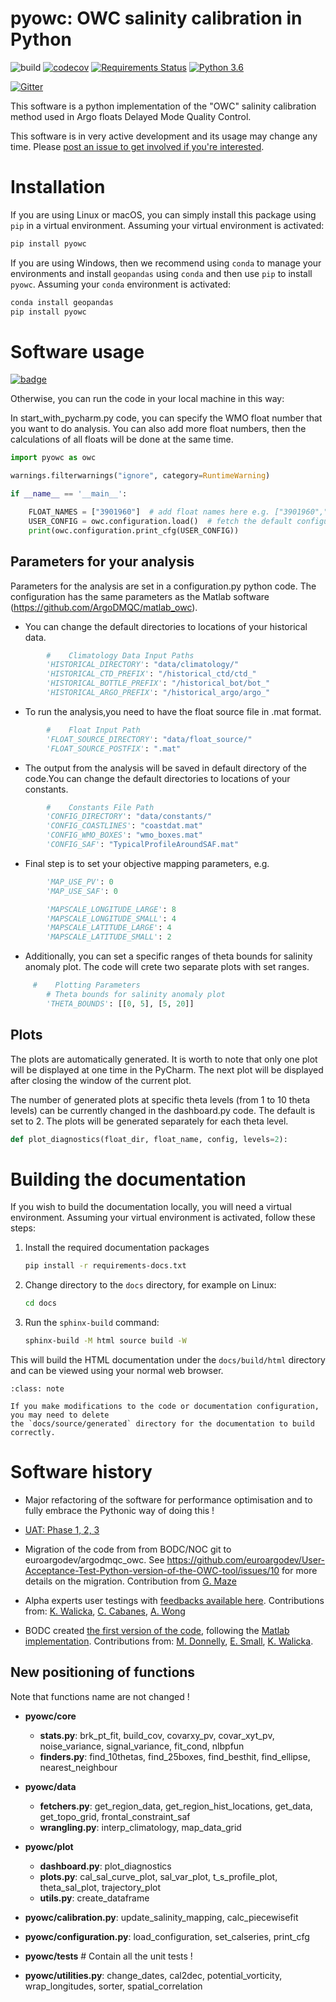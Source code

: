 # pyowc: OWC salinity calibration in Python

![build](https://github.com/euroargodev/argodmqc_owc/workflows/build/badge.svg)
[![codecov](https://codecov.io/gh/euroargodev/argodmqc_owc/branch/refactor-configuration/graph/badge.svg)](https://codecov.io/gh/euroargodev/argodmqc_owc)
[![Requirements Status](https://requires.io/github/euroargodev/argodmqc_owc/requirements.svg?branch=master)](https://requires.io/github/euroargodev/argodmqc_owc/requirements/?branch=refactor-configuration)
[![Python 3.6](https://img.shields.io/badge/python-3.6-blue.svg)](https://www.python.org/downloads/release/python-360/)

[![Gitter](https://badges.gitter.im/Argo-floats/owc-python.svg)](https://gitter.im/Argo-floats/owc-python?utm_source=badge&utm_medium=badge&utm_campaign=pr-badge)

This software is a python implementation of the "OWC" salinity calibration method used in Argo floats Delayed Mode Quality Control.

This software is in very active development and its usage may change any time. Please [post an issue to get involved if you're interested](https://github.com/euroargodev/argodmqc_owc/issues/new/choose).

# Installation

If you are using Linux or macOS, you can simply install this package using `pip` in a virtual environment.
Assuming your virtual environment is activated:

```bash
pip install pyowc
```

If you are using Windows, then we recommend using `conda` to manage your environments
and install `geopandas` using `conda` and then use `pip` to install `pyowc`.
Assuming your `conda` environment is activated:

```bash
conda install geopandas
pip install pyowc
```

# Software usage

[![badge](https://img.shields.io/static/v1.svg?logo=Jupyter&label=Pangeo+Binder&message=Click+here+to+try+this+software+online+!&color=blue&style=for-the-badge)](https://binder.pangeo.io/v2/gh/euroargodev/argodmqc_owc/master?filepath=docs%2FTryit.ipynb)

Otherwise, you can run the code in your local machine in this way:

In start_with_pycharm.py code, you can specify the WMO float number that you want to do analysis.
You can also add more float numbers, then the calculations of all floats will be done at the
same time.

```python
import pyowc as owc

warnings.filterwarnings("ignore", category=RuntimeWarning)

if __name__ == '__main__':

    FLOAT_NAMES = ["3901960"]  # add float names here e.g. ["3901960","3901961","3901962"]
    USER_CONFIG = owc.configuration.load()  # fetch the default configuration and parameters
    print(owc.configuration.print_cfg(USER_CONFIG))
```

## Parameters for your analysis

Parameters for the analysis are set in a configuration.py python code. 
The configuration has the same parameters as the Matlab software (https://github.com/ArgoDMQC/matlab_owc).

- You can change the default directories to locations of your historical data.
```python
        #    Climatology Data Input Paths
        'HISTORICAL_DIRECTORY': "data/climatology/"
        'HISTORICAL_CTD_PREFIX': "/historical_ctd/ctd_"
        'HISTORICAL_BOTTLE_PREFIX': "/historical_bot/bot_"
        'HISTORICAL_ARGO_PREFIX': "/historical_argo/argo_"
```
- To run the analysis,you need to have the float source file in .mat format. 
```python
        #    Float Input Path
        'FLOAT_SOURCE_DIRECTORY': "data/float_source/"
        'FLOAT_SOURCE_POSTFIX': ".mat"
```
- The output from the analysis will be saved in default directory of the code.You can change 
the default directories to locations of your constants.
```python
        #    Constants File Path
        'CONFIG_DIRECTORY': "data/constants/"
        'CONFIG_COASTLINES': "coastdat.mat"
        'CONFIG_WMO_BOXES': "wmo_boxes.mat"
        'CONFIG_SAF': "TypicalProfileAroundSAF.mat"
```
- Final step is to set your objective mapping parameters, e.g.
```python
        'MAP_USE_PV': 0
        'MAP_USE_SAF': 0

        'MAPSCALE_LONGITUDE_LARGE': 8
        'MAPSCALE_LONGITUDE_SMALL': 4
        'MAPSCALE_LATITUDE_LARGE': 4
        'MAPSCALE_LATITUDE_SMALL': 2
 ```
- Additionally, you can set a specific ranges of theta bounds for salinity anomaly plot.
The code will crete two separate plots with set ranges.
```python 
     #    Plotting Parameters
        # Theta bounds for salinity anomaly plot
        'THETA_BOUNDS': [[0, 5], [5, 20]]
```

## Plots
The plots are automatically generated. It is worth to note that only one plot will be 
displayed at one time in the PyCharm. The next plot will be displayed after closing
the window of the current plot. 

The number of generated plots at specific theta levels (from 1 to 10 theta levels) can be
currently changed in the dashboard.py code. The default is set to 2. The plots will be 
generated separately for each theta level.

```python
def plot_diagnostics(float_dir, float_name, config, levels=2):
```

# Building the documentation

If you wish to build the documentation locally, you will need a virtual environment.
Assuming your virtual environment is activated, follow these steps:

1. Install the required documentation packages
    ```bash
    pip install -r requirements-docs.txt
    ```
2. Change directory to the `docs` directory, for example on Linux:
    ```bash
    cd docs
    ```
3. Run the `sphinx-build` command:
    ```bash
    sphinx-build -M html source build -W
    ```

This will build the HTML documentation under the `docs/build/html` directory and can be viewed
using your normal web browser.

```{admonition} Note
:class: note

If you make modifications to the code or documentation configuration, you may need to delete
the `docs/source/generated` directory for the documentation to build correctly.
```

# Software history

- Major refactoring of the software for performance optimisation and to fully embrace the Pythonic way of doing this !

- [UAT: Phase 1, 2, 3](https://github.com/euroargodev/User-Acceptance-Test-Python-version-of-the-OWC-tool) 

- Migration of the code from from BODC/NOC git to euroargodev/argodmqc_owc. See https://github.com/euroargodev/User-Acceptance-Test-Python-version-of-the-OWC-tool/issues/10 for more details on the migration. Contribution from [G. Maze](https://github.com/gmaze)

- Alpha experts user testings with [feedbacks available here](https://github.com/euroargodev/User-Acceptance-Test-Python-version-of-the-OWC-tool/issues). Contributions from: [K. Walicka](https://github.com/kamwal), [C. Cabanes](https://github.com/cabanesc), [A. Wong](https://github.com/apswong)

- BODC created [the first version of the code](https://git.noc.ac.uk/bodc/owc-software-python), following the [Matlab implementation](https://github.com/ArgoDMQC/matlab_owc).
  Contributions from: [M. Donnelly](https://github.com/matdon17), [E. Small](https://github.com/edsmall-bodc), [K. Walicka](https://github.com/kamwal).


## New positioning of functions 
Note that functions name are not changed !

- **pyowc/core**
  - **stats.py**: brk_pt_fit, build_cov, covarxy_pv, covar_xyt_pv, noise_variance, signal_variance, fit_cond, nlbpfun
  - **finders.py**: find_10thetas, find_25boxes, find_besthit, find_ellipse, nearest_neighbour

- **pyowc/data**
  - **fetchers.py**: get_region_data, get_region_hist_locations, get_data, get_topo_grid, frontal_constraint_saf
  - **wrangling.py**: interp_climatology, map_data_grid 

- **pyowc/plot**
  - **dashboard.py**: plot_diagnostics
  - **plots.py**: cal_sal_curve_plot, sal_var_plot, t_s_profile_plot, theta_sal_plot, trajectory_plot
  - **utils.py**: create_dataframe

- **pyowc/calibration.py**: update_salinity_mapping, calc_piecewisefit

- **pyowc/configuration.py**: load_configuration, set_calseries, print_cfg

- **pyowc/tests**  # Contain all the unit tests !

- **pyowc/utilities.py**: change_dates, cal2dec, potential_vorticity, wrap_longitudes, sorter, spatial_correlation
